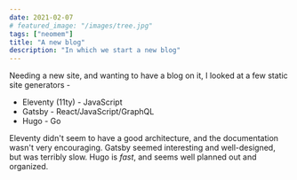 ```yaml
---
date: 2021-02-07
# featured_image: "/images/tree.jpg"
tags: ["neomem"]
title: "A new blog"
description: "In which we start a new blog"
---
```


Needing a new site, and wanting to have a blog on it, I looked at a few static site generators - 

- Eleventy (11ty) - JavaScript
- Gatsby - React/JavaScript/GraphQL
- Hugo - Go

Eleventy didn't seem to have a good architecture, and the documentation wasn't very encouraging. Gatsby seemed interesting and well-designed, but was terribly slow. Hugo is _fast_, and seems well planned out and organized. 

<!-- compare github stars, codebase size -->

